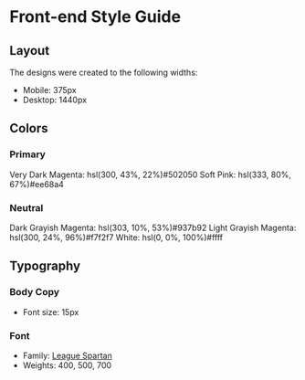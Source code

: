 # Front-end Style Guide

## Layout

The designs were created to the following widths:

- Mobile: 375px
- Desktop: 1440px

## Colors

### Primary

Very Dark Magenta: hsl(300, 43%, 22%)#502050
Soft Pink: hsl(333, 80%, 67%)#ee68a4

### Neutral

Dark Grayish Magenta: hsl(303, 10%, 53%)#937b92
Light Grayish Magenta: hsl(300, 24%, 96%)#f7f2f7
White: hsl(0, 0%, 100%)#ffff

## Typography

### Body Copy

- Font size: 15px

### Font

- Family: [League Spartan](https://fonts.google.com/specimen/League+Spartan)
- Weights: 400, 500, 700
